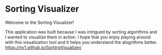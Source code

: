 # Sorting Visualizer

Welcome to the Sorting Visualizer!
 
This application was built because I was intrigued by sorting algorithms and I wanted to visualize them in action. I hope that you enjoy playing around with this visualization tool and it helps you understand the alogrithms better. 
https://nv1.github.io/SortingVisualizer/
